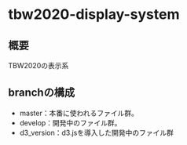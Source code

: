 # tbw2020-display-system
## 概要
TBW2020の表示系

## branchの構成
- master：本番に使われるファイル群。
- develop：開発中のファイル群。
- d3_version：d3.jsを導入した開発中のファイル群
